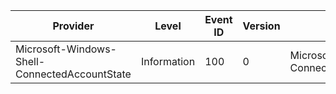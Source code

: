 Provider                                       |  Level        |  Event ID  |  Version  |  Channel                                                     |  Task  |  Opcode  |  Keyword  |  Message
-----------------------------------------------|---------------|------------|-----------|--------------------------------------------------------------|--------|----------|-----------|-------------------------
Microsoft-Windows-Shell-ConnectedAccountState  |  Information  |  100       |  0        |  Microsoft-Windows-Shell-ConnectedAccountState/ActionCenter  |        |          |           |  Connected Account State